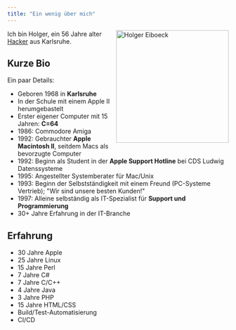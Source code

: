 ```yaml
---
title: "Ein wenig über mich"
---
```


<div class="image d-flex" style="float: right;">
    <img src="/img/holgi_avatar2023.png" alt="Holger Eiboeck" class="img-thumbnail mx-auto rounded-circle" style="height:256px; width=256px;" />
</div>

Ich bin Holger, ein 56 Jahre alter [Hacker](https://de.wikipedia.org/wiki/Hacker) aus Karlsruhe.


## Kurze Bio
Ein paar Details:

- Geboren 1968 in **Karlsruhe**
- In der Schule mit einem Apple II herumgebastelt
- Erster eigener Computer mit 15 Jahren: **C=64**
- 1986: Commodore Amiga
- 1992: Gebrauchter **Apple Macintosh II**, seitdem Macs als bevorzugte Computer
- 1992: Beginn als Student in der **Apple Support Hotline** bei CDS Ludwig Datenssysteme
- 1995: Angestellter Systemberater für Mac/Unix
- 1993: Beginn der Selbstständigkeit mit einem Freund (PC-Systeme Vertrieb); "Wir sind unsere besten Kunden!"
- 1997: Alleine selbständig als IT-Spezialist für **Support und Programmierung**
- 30+ Jahre Erfahrung in der IT-Branche

## Erfahrung
- 30 Jahre Apple
- 25 Jahre Linux
- 15 Jahre Perl
- 7 Jahre C#
- 7 Jahre C/C++
- 4 Jahre Java
- 3 Jahre PHP
- 15 Jahre HTML/CSS
- Build/Test-Automatisierung
- CI/CD


